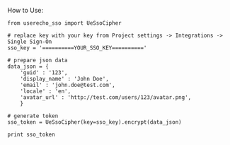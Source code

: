 How to Use:

	from userecho_sso import UeSsoCipher
	
	# replace key with your key from Project settings -> Integrations -> Single Sign-On
	sso_key = '==========YOUR_SSO_KEY=========='
	
	# prepare json data
	data_json = {
	    'guid' : '123',
	    'display_name' : 'John Doe',
	    'email' : 'john.doe@test.com',
	    'locale' : 'en',
	    'avatar_url' : 'http://test.com/users/123/avatar.png',
	    }
	
	# generate token    
	sso_token = UeSsoCipher(key=sso_key).encrypt(data_json)
	
	print sso_token